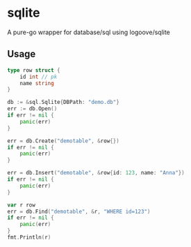 # sqlite
A pure-go wrapper for database/sql using logoove/sqlite

## Usage

```go
type row struct {
    id int // pk
    name string
}

db := &sql.Sqlite{DBPath: "demo.db"}
err := db.Open()
if err != nil {
    panic(err)
}

err = db.Create("demotable", &row{})
if err != nil {
    panic(err)
}

err = db.Insert("demotable", &row{id: 123, name: "Anna"})
if err != nil {
    panic(err)
}

var r row
err = db.Find("demotable", &r, "WHERE id=123")
if err != nil {
    panic(err)
}
fmt.Println(r)
```